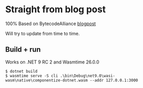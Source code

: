 # Straight from blog post

100% Based on BytecodeAlliance [blogpost ](https://bytecodealliance.org/articles/simplifying-components-for-dotnet-developers-with-componentize-dotnet)

Will try to update from time to time.

## Build + run 

Works on .NET 9 RC 2 and Wasmtime 26.0.0

```
$ dotnet build
$ wasmtime serve -S cli .\bin\Debug\net9.0\wasi-wasm\native\componentize-dotnet.wasm --addr 127.0.0.1:3000
```